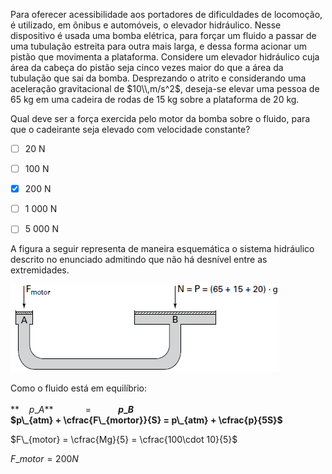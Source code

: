 

Para oferecer acessibilidade aos portadores de dificuldades de locomoção, é utilizado, em ônibus e automóveis, o elevador hidráulico. Nesse dispositivo é usada uma bomba elétrica, para forçar um fluido a passar de uma tubulação estreita para outra mais larga, e dessa forma acionar um pistão que movimenta a plataforma. Considere um elevador hidráulico cuja área da cabeça do pistão seja cinco vezes maior do que a área da tubulação que sai da bomba. Desprezando o atrito e considerando uma aceleração gravitacional de $10\\,m/s^2$, deseja-se elevar uma pessoa de 65 kg em uma cadeira de rodas de 15 kg sobre a plataforma de 20 kg.

Qual deve ser a força exercida pelo motor da bomba sobre o fluido, para que o cadeirante seja elevado com velocidade constante?



- [ ] 20 N
- [ ] 100 N
- [x] 200 N
- [ ] 1 000 N
- [ ] 5 000 N


A figura a seguir representa de maneira esquemática o sistema hidráulico descrito no enunciado admitindo que não há desnível entre as extremidades.

![](5f5695d7-ac06-f1a8-e09d-7ea18e7dbc94.png)

Como o fluido está em equilíbrio:\
      \
**    $p\_{A}$**             =           **$p\_{B}$\
$p\_{atm} + \cfrac{F\_{mortor}}{S} = p\_{atm} + \cfrac{p}{5S}$**

$F\_{motor} = \cfrac{Mg}{5} = \cfrac{100\cdot 10}{5}$

$F\_{motor} = 200N$

        